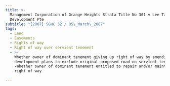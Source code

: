 ```yaml
---
title: >-
  Management Corporation of Grange Heights Strata Title No 301 v Lee Tat
  Development Pte
subtitle: "[2007] SGHC 32 / 05\_March\_2007"
tags:
  - Land
  - Easements
  - Rights of way
  - Right of way over servient tenement
  - >-
    Whether owner of dominant tenement giving up right of way by amending
    development plans to exclude original proposed road on servient tenement
    -Whether owner of dominant tenement entitled to repair and/or maintain such
    right of way

---
```


